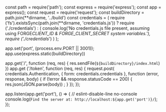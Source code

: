 const path = require('path');
const express = require('express');
const app = express();
const request = require('request');
const buildDirectory = path.join(**dirname, '../build')
const credentials = (
require ('fs').existsSync(path.join(**dirname, 'credentials.js'))
? require ('./credentials')
: (
console.log('No credentials.js file present, assuming using FORGE*CLIENT_ID & FORGE_CLIENT_SECRET system variables.'),
require ('./credentials*')
)
);

app.set('port', (process.env.PORT || 3001));
app.use(express.static(buildDirectory))

app.get('/', function (req, res) {
res.sendFile(`${buildDirectory}/index.html`)
})
app.get ('/token', function (req, res) {
request.post(
credentials.Authentication,
{ form: credentials.credentials },
function (error, response, body) {
if (!error && response.statusCode == 200) {
res.json(JSON.parse(body)) ;
}
});
});

app.listen(app.get('port'), () => {
// eslint-disable-line no-console
console.log(`Find the server at: http://localhost:${app.get('port')}/`);
});
